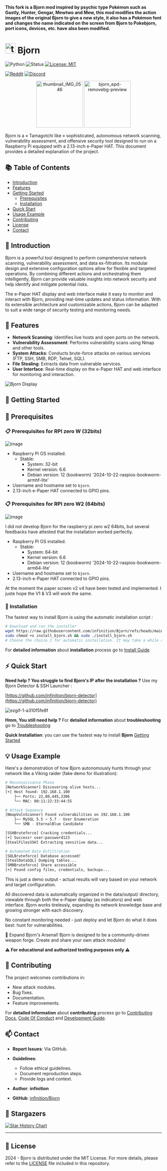****This fork is a Bjorn mod inspired by psychic type Pokémon such as Gastly, Hunter, Gengar, Mewtwo and Mew, this mod modifies the action images of the original Bjorn to give a new style, it also has a Pokémon font and changes the name indicated on the screen from Bjorn to Pokebjorn, port icons, devices, etc. have also been modified.****

# <img src="https://github.com/user-attachments/assets/c5eb4cc1-0c3d-497d-9422-1614651a84ab" alt="thumbnail_IMG_0546" width="33"> Bjorn

![Python](https://img.shields.io/badge/Python-3776AB?logo=python&logoColor=fff)
![Status](https://img.shields.io/badge/Status-Development-blue.svg)
[![License: MIT](https://img.shields.io/badge/License-MIT-yellow.svg)](https://opensource.org/licenses/MIT)

[![Reddit](https://img.shields.io/badge/Reddit-Bjorn__CyberViking-orange?style=for-the-badge&logo=reddit)](https://www.reddit.com/r/Bjorn_CyberViking)
[![Discord](https://img.shields.io/badge/Discord-Join%20Us-7289DA?style=for-the-badge&logo=discord)](https://discord.com/invite/B3ZH9taVfT)

<p align="center">
  <img src="https://github.com/user-attachments/assets/c5eb4cc1-0c3d-497d-9422-1614651a84ab" alt="thumbnail_IMG_0546" width="150">
  <img src="https://github.com/user-attachments/assets/1b490f07-f28e-4418-8d41-14f1492890c6" alt="bjorn_epd-removebg-preview" width="150">
</p>

Bjorn is a « Tamagotchi like » sophisticated, autonomous network scanning, vulnerability assessment, and offensive security tool designed to run on a Raspberry Pi equipped with a 2.13-inch e-Paper HAT. This document provides a detailed explanation of the project.


## 📚 Table of Contents

- [Introduction](#-introduction)
- [Features](#-features)
- [Getting Started](#-getting-started)
  - [Prerequisites](#-prerequisites)
  - [Installation](#-installation)
- [Quick Start](#-quick-start)
- [Usage Example](#-usage-example)
- [Contributing](#-contributing)
- [License](#-license)
- [Contact](#-contact)

## 📄 Introduction

Bjorn is a powerful tool designed to perform comprehensive network scanning, vulnerability assessment, and data ex-filtration. Its modular design and extensive configuration options allow for flexible and targeted operations. By combining different actions and orchestrating them intelligently, Bjorn can provide valuable insights into network security and help identify and mitigate potential risks.

The e-Paper HAT display and web interface make it easy to monitor and interact with Bjorn, providing real-time updates and status information. With its extensible architecture and customizable actions, Bjorn can be adapted to suit a wide range of security testing and monitoring needs.

## 🌟 Features

- **Network Scanning**: Identifies live hosts and open ports on the network.
- **Vulnerability Assessment**: Performs vulnerability scans using Nmap and other tools.
- **System Attacks**: Conducts brute-force attacks on various services (FTP, SSH, SMB, RDP, Telnet, SQL).
- **File Stealing**: Extracts data from vulnerable services.
- **User Interface**: Real-time display on the e-Paper HAT and web interface for monitoring and interaction.

![Bjorn Display](https://github.com/infinition/Bjorn/assets/37984399/bcad830d-77d6-4f3e-833d-473eadd33921)

## 🚀 Getting Started

## 📌 Prerequisites

### 📋 Prerequisites for RPI zero W (32bits)

![image](https://github.com/user-attachments/assets/3980ec5f-a8fc-4848-ab25-4356e0529639)

- Raspberry Pi OS installed. 
    - Stable:
      - System: 32-bit
      - Kernel version: 6.6
      - Debian version: 12 (bookworm) '2024-10-22-raspios-bookworm-armhf-lite'
- Username and hostname set to `bjorn`.
- 2.13-inch e-Paper HAT connected to GPIO pins.

### 📋 Prerequisites for RPI zero W2 (64bits)

![image](https://github.com/user-attachments/assets/e8d276be-4cb2-474d-a74d-b5b6704d22f5)

I did not develop Bjorn for the raspberry pi zero w2 64bits, but several feedbacks have attested that the installation worked perfectly.

- Raspberry Pi OS installed. 
    - Stable:
      - System: 64-bit
      - Kernel version: 6.6
      - Debian version: 12 (bookworm) '2024-10-22-raspios-bookworm-arm64-lite'
- Username and hostname set to `bjorn`.
- 2.13-inch e-Paper HAT connected to GPIO pins.


At the moment the paper screen v2  v4 have been tested and implemented.
I juste hope the V1 & V3 will work the same.

### 🔨 Installation

The fastest way to install Bjorn is using the automatic installation script :

```bash
# Download and run the installer
wget https://raw.githubusercontent.com/infinition/Bjorn/refs/heads/main/install_bjorn.sh
sudo chmod +x install_bjorn.sh && sudo ./install_bjorn.sh
# Choose the choice 1 for automatic installation. It may take a while as a lot of packages and modules will be installed. You must reboot at the end.
```

For **detailed information** about **installation** process go to [Install Guide](INSTALL.md)

## ⚡ Quick Start

**Need help ? You struggle to find Bjorn's IP after the installation ?**
Use my Bjorn Detector & SSH Launcher :

[https://github.com/infinition/bjorn-detector](https://github.com/infinition/bjorn-detector)

![ezgif-1-a310f5fe8f](https://github.com/user-attachments/assets/182f82f0-5c3a-48a9-a75e-37b9cfa2263a)

**Hmm, You still need help ?**
For **detailed information** about **troubleshooting** go to [Troubleshooting](TROUBLESHOOTING.md)

**Quick Installation**: you can use the fastest way to install **Bjorn** [Getting Started](#-getting-started)

## 💡 Usage Example

Here's a demonstration of how Bjorn autonomously hunts through your network like a Viking raider (fake demo for illustration):

```bash
# Reconnaissance Phase
[NetworkScanner] Discovering alive hosts...
[+] Host found: 192.168.1.100
    ├── Ports: 22,80,445,3306
    └── MAC: 00:11:22:33:44:55

# Attack Sequence 
[NmapVulnScanner] Found vulnerabilities on 192.168.1.100
    ├── MySQL 5.5 < 5.7 - User Enumeration
    └── SMB - EternalBlue Candidate

[SSHBruteforce] Cracking credentials...
[+] Success! user:password123
[StealFilesSSH] Extracting sensitive data...

# Automated Data Exfiltration
[SQLBruteforce] Database accessed!
[StealDataSQL] Dumping tables...
[SMBBruteforce] Share accessible
[+] Found config files, credentials, backups...
```

This is just a demo output - actual results will vary based on your network and target configuration.

All discovered data is automatically organized in the data/output/ directory, viewable through both the e-Paper display (as indicators) and web interface.
Bjorn works tirelessly, expanding its network knowledge base and growing stronger with each discovery.

No constant monitoring needed - just deploy and let Bjorn do what it does best: hunt for vulnerabilities.

🔧 Expand Bjorn's Arsenal!
Bjorn is designed to be a community-driven weapon forge. Create and share your own attack modules!

⚠️ **For educational and authorized testing purposes only** ⚠️

## 🤝 Contributing

The project welcomes contributions in:

- New attack modules.
- Bug fixes.
- Documentation.
- Feature improvements.

For **detailed information** about **contributing** process go to [Contributing Docs](CONTRIBUTING.md), [Code Of Conduct](CODE_OF_CONDUCT.md) and [Development Guide](DEVELOPMENT.md).

## 📫 Contact

- **Report Issues**: Via GitHub.
- **Guidelines**:
  - Follow ethical guidelines.
  - Document reproduction steps.
  - Provide logs and context.

- **Author**: __infinition__
- **GitHub**: [infinition/Bjorn](https://github.com/infinition/Bjorn)

## 🌠 Stargazers

[![Star History Chart](https://api.star-history.com/svg?repos=infinition/bjorn&type=Date)](https://star-history.com/#infinition/bjorn&Date)

---

## 📜 License

2024 - Bjorn is distributed under the MIT License. For more details, please refer to the [LICENSE](LICENSE) file included in this repository.
